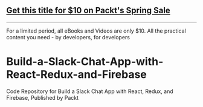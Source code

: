 ## [Get this title for $10 on Packt's Spring Sale](https://www.packt.com/V15711?utm_source=github&utm_medium=packt-github-repo&utm_campaign=spring_10_dollar_2022)
-----
For a limited period, all eBooks and Videos are only $10. All the practical content you need \- by developers, for developers

# Build-a-Slack-Chat-App-with-React-Redux-and-Firebase
Code Repository for Build a Slack Chat App with React, Redux, and Firebase, Published by Packt
